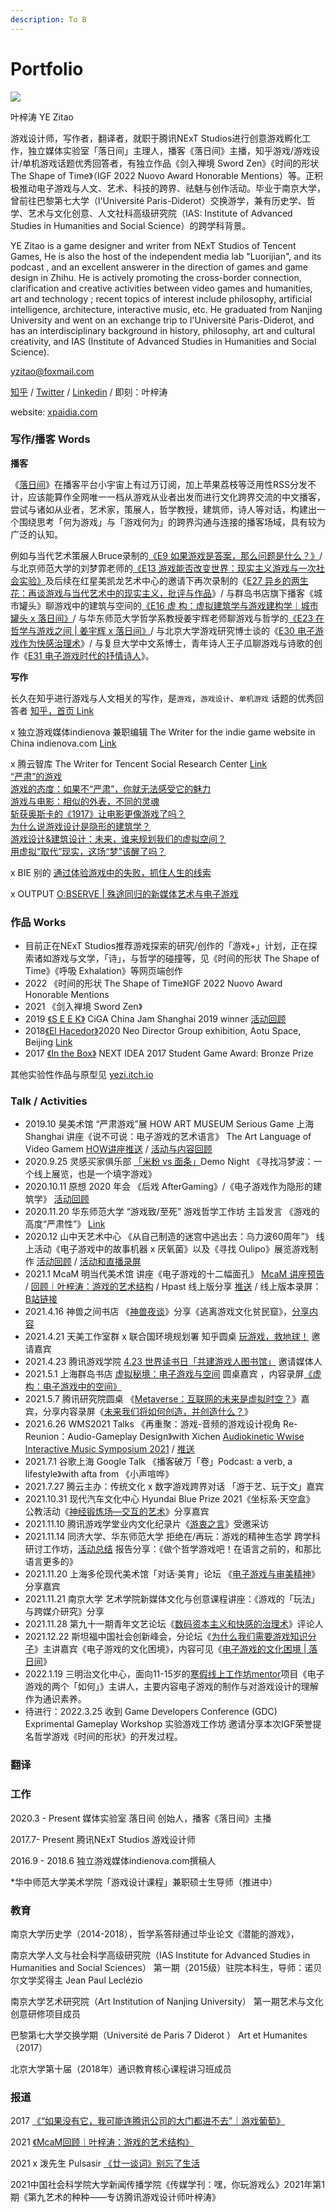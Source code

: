 ```yaml
---
description: To B
---
```


# Portfolio

![](<.gitbook/assets/Frame 5.png>)

叶梓涛  YE Zitao&#x20;

游戏设计师，写作者，翻译者，就职于腾讯NExT Studios进行创意游戏孵化工作，独立媒体实验室「落日间」主理人，播客《落日间》主播，知乎游戏/游戏设计/单机游戏话题优秀回答者，有独立作品《剑入禅境 Sword Zen》《时间的形状 The Shape of Time》（IGF 2022 Nuovo Award Honorable Mentions）等。正积极推动电子游戏与人文、艺术、科技的跨界、祛魅与创作活动。毕业于南京大学，曾前往巴黎第七大学（l'Université Paris-Diderot）交换游学，兼有历史学、哲学、艺术与文化创意、人文社科高级研究院（IAS: Institute of Advanced Studies in Humanities and Social Science）的跨学科背景。

YE Zitao is a game designer and writer from NExT Studios of Tencent Games, He is also the host of the independent media lab "Luorijian", and its podcast , and an excellent answerer in the direction of games and game design in Zhihu. He is actively promoting the cross-border connection, clarification and creative activities between video games and humanities, art and technology ; recent topics of interest include philosophy, artificial intelligence, architecture, interactive music, etc. He graduated from Nanjing University and went on an exchange trip to l'Université Paris-Diderot, and has an interdisciplinary background in history, philosophy, art and cultural creativity, and IAS (Institute of Advanced Studies in Humanities and Social Science).&#x20;

[yzitao@foxmail.com](mailto:yzitao@foxmail.com)

[知乎](https://www.zhihu.com/people/xie-mo-zhe) / [Twitter](https://twitter.com/Nir\_yezi) / [Linkedin](https://www.linkedin.com/in/%E6%A2%93%E6%B6%9B-%E5%8F%B6-46b701111/) / 即刻：叶梓涛

website: [xpaidia.com](http://xpaidia.com)





### 写作/播客 Words

**播客**

《[落日间](https://xyzfm.link/jl6wg)》在播客平台小宇宙上有过万订阅，加上苹果荔枝等泛用性RSS分发不计，应该能算作全网唯一一档从游戏从业者出发而进行文化跨界交流的中文播客，尝试与诸如从业者，艺术家，策展人，哲学教授，建筑师，诗人等对话，构建出一个围绕思考「何为游戏」与「游戏何为」的跨界沟通与连接的播客场域，具有较为广泛的认知。

例如与当代艺术策展人Bruce录制的[《E9 如果游戏是答案，那么问题是什么？》](https://docs.xpaidia.com/update/podcast/e9)/ 与北京师范大学的刘梦霏老师的[《E13 游戏能否改变世界：现实主义游戏与一次社会实验》](https://docs.xpaidia.com/update/podcast/e13)及后续在红星美凯龙艺术中心的邀请下再次录制的《[E27 异乡的两生花：再谈游戏与当代艺术中的现实主义，批评与作品](https://mp.weixin.qq.com/s/tz5SfNBw7vhRfMQA1Jt\_\_A)》/ 与群岛书店旗下播客《城市罐头》聊游戏中的建筑与空间的[《E16 虚 构：虚拟建筑学与游戏建构学｜城市罐头 x 落日间》](https://docs.xpaidia.com/update/podcast/e16)/ 与华东师范大学哲学系教授姜宇辉老师聊游戏与哲学的[《E23 在哲学与游戏之间 | 姜宇辉 x 落日间》](https://docs.xpaidia.com/update/podcast/e23)/ 与北京大学游戏研究博士谈的《[E30 电子游戏作为快感治理术](https://mp.weixin.qq.com/s/PSZFcUVSt09DmliNtTg1tQ)》/ 与复旦大学中文系博士，青年诗人王子瓜聊游戏与诗歌的创作《[E31 电子游戏时代的抒情诗人](https://www.xiaoyuzhoufm.com/episodes/61e65bb54675a08411f512cc)》。



**写作**

长久在知乎进行游戏与人文相关的写作，是`游戏`，`游戏设计`、`单机游戏` 话题的优秀回答者 [知乎，首页 Link](https://www.zhihu.com/people/xie-mo-zhe)

x 独立游戏媒体indienova 兼职编辑 The Writer for the indie game website in China indienova.com [Link](https://indienova.com/u/guatif)

x 腾云智库 The Writer for Tencent Social Research Center [Link](https://mp.weixin.qq.com/s/p34QyzNl91PUCH4vcKc5BA)\
[“严肃”的游戏](https://mp.weixin.qq.com/s/uiYhfS\_vDIN9oTabnxzkFA)\
[游戏的态度：如果不“严肃”，你就无法感受它的魅力](https://mp.weixin.qq.com/s/p34QyzNl91PUCH4vcKc5BA)\
[游戏与电影：相似的外表，不同的灵魂](https://mp.weixin.qq.com/s/Ckqn-KvI4muqtG9xLzDaGg)\
[斩获奥斯卡的《1917》让电影更像游戏了吗？](https://mp.weixin.qq.com/s/vl1sdYIiE4JzTrWCdrsd-Q)\
[为什么说游戏设计是隐形的建筑学？](https://mp.weixin.qq.com/s/\_dd8rXhGrKW\_vTRrmKMAUQ)\
[游戏设计&建筑设计：未来，谁来规划我们的虚拟空间？](https://mp.weixin.qq.com/s/FogiFZWrnV7vwH7hs2i8VQ)\
[用虚拟“取代”现实，这场“梦”该醒了吗？](https://mp.weixin.qq.com/s/ngRKfOkOp44-wQk1qvM0Bg)

x BIE 别的 [通过体验游戏中的失败，抓住人生的线索](https://mp.weixin.qq.com/s/qgLKD40fMCzyDlLJiOARuQ)

x OUTPUT [O:BSERVE | 殊途同归的新媒体艺术与电子游戏](https://mp.weixin.qq.com/s/SZ9a9l4-fVYiKGAVJ31D\_w)



### 作品 Works&#x20;

* 目前正在NExT Studios推荐游戏探索的研究/创作的「游戏+」计划，正在探索诸如游戏与文学，「诗」，与哲学的碰撞等，见《时间的形状 The Shape of Time》《呼吸 Exhalation》等网页端创作
* 2022 《时间的形状 The Shape of Time》IGF 2022 Nuovo Award Honorable Mentions
* 2021 《剑入禅境 Sword Zen》
* 2019 [《S E E K》](https://yezi.itch.io/seek) CiGA China Jam Shanghai 2019 winner [活动回顾](https://mp.weixin.qq.com/s/8p2MUg6fVChKTNv1j22mkQ)
* 2018[《El Hacedor》](https://yezi.itch.io/hacedor)2020 Neo Director Group exhibition, Aotu Space, Beijing [Link](https://mp.weixin.qq.com/s/VrqQQSO24L8ji25oFbelRg)
* 2017 [《In the Box》](https://yezi.itch.io/in-the-box) NEXT IDEA 2017 Student Game Award: Bronze Prize

其他实验性作品与原型见 [yezi.itch.io](https://yezi.itch.io)



### Talk / Activities

* 2019.10 昊美术馆 “严肃游戏”展 HOW ART MUSEUM Serious Game 上海 Shanghai 讲座《说不可说：电子游戏的艺术语言》 The Art Language of Video Gamem [HOW讲座推送](https://mp.weixin.qq.com/s/nEiuz4m-80edzaERaU\_IxQ) / [活动与内容回顾](https://mp.weixin.qq.com/s/8kjMPfVYOQwDzoGPWstnfw)
* 2020.9.25 灵感买家俱乐部 [「米粉 vs 面条」](https://mp.weixin.qq.com/s/6DxFU8iE\_E\_MnF5CLpf9jg)Demo Night 《寻找冯梦波：一个线上展览，也是一个填字游戏》
* 2020.10.11 原想 2020 年会 《后戏 AfterGaming》/《电子游戏作为隐形的建筑学》 [活动回顾](https://mp.weixin.qq.com/s/\_rE\_BjMfxQYWurXiw-6LZg)
* 2020.11.20 华东师范大学 “游戏致/至死” 游戏哲学工作坊 主旨发言 《游戏的高度“严肃性”》 [Link](https://www.thepaper.cn/newsDetail\_forward\_10201281)
* 2020.12 山中天艺术中心 《从自己制造的迷宫中逃出去：乌力波60周年”》 线上活动《电子游戏中的故事机器 x 厌氧菌》以及《寻找 Oulipo》展览游戏制作 [活动回顾](https://mp.weixin.qq.com/s/OAXyNPLEvAfYs5ZGCxAx-Q) / [活动和直播录屏](https://www.bilibili.com/video/BV13y4y1D7qY)
* 2021.1 McaM 明当代美术馆 讲座《电子游戏的十二幅面孔》 [McaM 讲座预告](https://mp.weixin.qq.com/s/wCX\_G4s8pO\_oMTEfpDdMbg) / [回顾｜叶梓涛：游戏的艺术结构](https://mp.weixin.qq.com/s/jiS3BHYlO1PAG95parxRog) / Hpast 线上版分享 [推送](https://mp.weixin.qq.com/s/457WHeEphho3FZ-TU5g0Iw) / 线上版本录屏：[B站链接](https://www.bilibili.com/video/BV1T5411n7J1)
* 2021.4.16 神兽之间书店 《[神兽夜谈](https://mp.weixin.qq.com/s/2XB5gkBfSZZf57FUed7BfQ#/)》分享《逃离游戏文化贫民窟》，[分享内容](https://www.zhihu.com/question/19921302/answer/1850501909#/)
* 2021.4.21 天美工作室群 x 联合国环境规划署 知乎圆桌 [玩游戏，救地球！](https://www.zhihu.com/roundtable/playingfortheplanet) 邀请嘉宾
* 2021.4.23 腾讯游戏学院 [4.23 世界读书日「共建游戏人图书馆」](https://mp.weixin.qq.com/s/loA1heUV5SRjaNyk9vqFww) 邀请媒体人
* 2021.5.1 上海群岛书店 [虚拟秘境：电子游戏与空间](https://mp.weixin.qq.com/s/MnF8CFTBF-sNrw3P4kcY5A) 圆桌嘉宾 ，内容录屏[《虚构：电子游戏中的空间》](https://www.bilibili.com/video/BV1bp4y147mZ?t=806)
* 2021.5.7 腾讯研究院圆桌 《[Metaverse：互联网的未来是虚拟时空？](https://mp.weixin.qq.com/s/idtlL3Fb\_zPOu3aJP7Xbtg)》嘉宾，分享内容录屏《[未来我们将如何创造，并创造什么？](https://www.bilibili.com/video/BV1nU4y1t7pB?p=2)》
* 2021.6.26 WMS2021 Talks 《再重聚：游戏-音频的游戏设计视角 Re-Reunion：Audio-Gameplay Design》with Xichen [Audiokinetic Wwise Interactive Music Symposium 2021](https://info.audiokinetic.com/zh-cn/wwise-interactive-music-symposium-2021-china) / [推送](https://mp.weixin.qq.com/s/coZwzfD\_-fCgenBRKoD8HQ)&#x20;
* 2021.7.1 谷歌上海 Google Talk 《播客破万「卷」Podcast: a verb, a lifestyle》with afta from 《小声喧哗》
* 2021.7.27 腾云主办：传统文化 x 数字游戏跨界对话 「游于艺、玩于文」嘉宾
* 2021.10.31 现代汽车文化中心 Hyundai Blue Prize 2021《坐标系·天空盒》 公教活动《[神经锻炼场—交互的艺术](https://mp.weixin.qq.com/s/LDWwEtfbGvkFM0jG5YFHwg)》分享嘉宾
* 2021.11.10 腾讯游戏学堂业内文化纪录片《[游衷之言](https://weibo.com/tv/show/1034:4705300503265330?from=old\_pc\_videoshow)》受邀采访
* 2021.11.14 同济大学、华东师范大学 拒绝在/再玩：游戏的精神生态学 跨学科研讨工作坊，[活动总结](https://m.thepaper.cn/newsDetail\_forward\_15480688) 报告分享：《做个哲学游戏吧！在语言之前的，和那比语言更多的》
* 2021.11.20 上海多伦现代美术馆「对话·美育」论坛 《[电子游戏与审美精神](https://mp.weixin.qq.com/s/zUPOOT-gL-NmeR\_2PDVcxw)》分享嘉宾
* 2021.11.21 南京大学 艺术学院新媒体文化与创意课程讲座：《游戏的「玩法」与跨媒介研究》分享
* 2021.11.28 第九十一期青年文艺论坛《[数码资本主义和快感的治理术](https://mp.weixin.qq.com/s/32vTTS2PqU-w92vLTfjlcg)》评论人
* 2021.12.22 斯坦福中国社会创新峰会，分论坛《[为什么我们需要游戏知识分子](https://q.eqxiu.com/s/giUnNvNJ?from=sqq\&share\_level=3\&from\_user=20211027252637c4\&from\_id=034c6559-6\&share\_time=1635314573268)》主讲嘉宾《电子游戏的文化困境》，内容可见《[电子游戏的文化困境 | 落日间](https://zhuanlan.zhihu.com/p/451427750)》
* 2022.1.19 三明治文化中心，面向11-15岁的[寒假线上工作坊mentor](https://mp.weixin.qq.com/s/i-Olk0xBKY8oRbUoHgT3Zg)项目《电子游戏的两个「如何」》主讲人，主要内容电子游戏的制作与对游戏设计的理解作为通识素养。
* 待进行：2022.3.25 收到 Game Developers Conference (GDC) Exprimental Gameplay Workshop 实验游戏工作坊 邀请分享本次IGF荣誉提名哲学游戏《时间的形状》的开发过程。



### 翻译





### **工作**

2020.3 - Present 媒体实验室 落日间 创始人，播客《落日间》主播

2017.7- Present 腾讯NExT Studios 游戏设计师

2016.9 - 2018.6 独立游戏媒体indienova.com撰稿人

\*华中师范大学美术学院「游戏设计课程」兼职硕士生导师（推进中）

### **教育**

南京大学历史学（2014-2018），哲学系答辩通过毕业论文《潜能的游戏》，

南京大学人文与社会科学高级研究院（IAS Institute for Advanced Studies in Humanities and Social Sciences） 第一期（2015级）驻院本科生，导师：诺贝尔文学奖得主 Jean Paul Leclézio

南京大学艺术研究院（Art Institution of Nanjing University） 第一期艺术与文化创意研修项目成员

巴黎第七大学交换学期（Université de Paris 7 Diderot ） Art et Humanites（2017）

北京大学第十届（2018年）通识教育核心课程讲习班成员

### 报道

2017 [《“如果没有它，我可能连腾讯公司的大门都进不去”｜游戏葡萄》](https://mp.weixin.qq.com/s/592swUAVoGHqV3MHmUDvgw)

2021 [《McaM回顾｜叶梓涛：游戏的艺术结构》](https://mp.weixin.qq.com/s/jiS3BHYlO1PAG95parxRog)

2021 x 泼先生 Pulsasir [《廿一谈词》别忘了生活](https://mp.weixin.qq.com/s/Y-kFIb5iH2wUP62BS2coBA)

2021中国社会科学院大学新闻传播学院《传媒学刊：嘿，你玩游戏么》2021年第1期《第九艺术的种种——专访腾讯游戏设计师叶梓涛》

##



###

